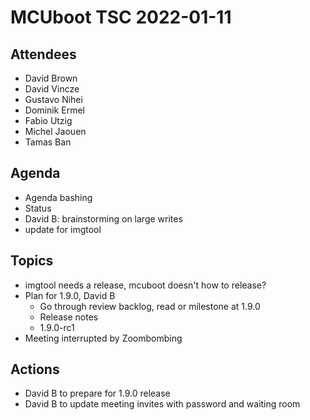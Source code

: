 # MCUboot TSC 2022-01-11

## Attendees

- David Brown
- David Vincze
- Gustavo Nihei
- Dominik Ermel
- Fabio Utzig
- Michel Jaouen
- Tamas Ban

## Agenda

- Agenda bashing
- Status
- David B: brainstorming on large writes
- update for imgtool

## Topics

- imgtool needs a release, mcuboot doesn't how to release?
- Plan for 1.9.0, David B
  - Go through review backlog, read or milestone at 1.9.0
  - Release notes
  - 1.9.0-rc1
- Meeting interrupted by Zoombombing

## Actions

- David B to prepare for 1.9.0 release
- David B to update meeting invites with password and waiting room
